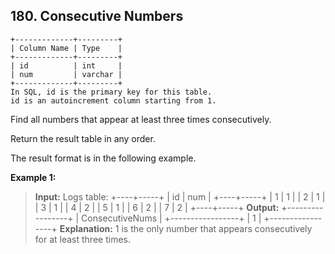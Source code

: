 ## 180. Consecutive Numbers

```
+-------------+---------+
| Column Name | Type    |
+-------------+---------+ 
| id          | int     |
| num         | varchar | 
+-------------+---------+ 
In SQL, id is the primary key for this table.
id is an autoincrement column starting from 1.
 ```

Find all numbers that appear at least three times consecutively.

Return the result table in any order.

The result format is in the following example.

 
**Example 1:**
> **Input:** 
> Logs table:
> +----+-----+
> | id | num |
> +----+-----+
> | 1  | 1   |
> | 2  | 1   |
> | 3  | 1   |
> | 4  | 2   |
> | 5  | 1   |
> | 6  | 2   |
> | 7  | 2   |
> +----+-----+
> **Output:** 
> +-----------------+
> | ConsecutiveNums |
> +-----------------+
> | 1               |
> +-----------------+
> **Explanation:** 1 is the only number that appears consecutively for at least three times.
